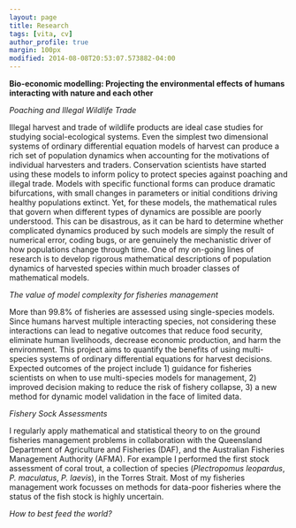 ```yaml
---
layout: page
title: Research
tags: [vita, cv]
author_profile: true
margin: 100px
modified: 2014-08-08T20:53:07.573882-04:00
---
```



<b>Bio-economic modelling: Projecting the environmental effects of humans interacting with nature and each other</b>


<i>Poaching and Illegal Wildlife Trade</i>

Illegal harvest and trade of wildlife products are ideal case studies for studying social-ecological systems. Even the simplest two dimensional systems of ordinary differential equation models of harvest can produce a rich set of population dynamics when accounting for the motivations of individual harvesters and traders. Conservation scientists have started using these models to inform policy to protect species against poaching and illegal trade. Models with specific functional forms can produce dramatic bifurcations, with small changes in parameters or initial conditions driving healthy populations extinct. Yet, for these models, the mathematical rules that govern when different types of dynamics are possible are poorly understood. This can be disastrous, as it can be hard to determine whether complicated dynamics produced by such models are simply the result of numerical error, coding bugs, or are genuinely the mechanistic driver of how populations change through time. One of my on-going lines of research is to develop rigorous mathematical descriptions of population dynamics of harvested species within much broader classes of mathematical models. 


<i>The value of model complexity for fisheries management</i>

More than 99.8% of fisheries are assessed using single-species models. Since humans harvest multiple interacting species, not considering these interactions can lead to negative outcomes that reduce food security, eliminate human livelihoods, decrease economic production, and harm the environment. This project aims to quantify the benefits of using multi-species systems of ordinary differential equations for harvest decisions. Expected outcomes of the project include 1) guidance for fisheries scientists on when to use multi-species models for management, 2) improved decision making to reduce the risk of fishery collapse, 3) a new method for dynamic model validation in the face of limited data.


<i>Fishery Sock Assessments</i>

I regularly apply mathematical and statistical theory to on the ground fisheries management problems in collaboration with the Queensland Department of Agriculture and Fisheries (DAF), and the Australian Fisheries Management Authority (AFMA). For example I performed the first stock assessment of coral trout, a collection of species (<i>Plectropomus leopardus</i>, <i>P. maculatus</i>, <i>P. laevis</i>), in the Torres Strait. Most of my fisheries management work focusses on methods for data-poor fisheries where the status of the fish stock is highly uncertain. 

<i>How to best feed the world?</i>
